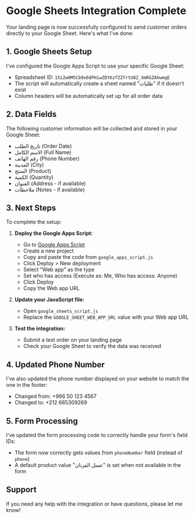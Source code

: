 # Google Sheets Integration Complete

Your landing page is now successfully configured to send customer orders directly to your Google Sheet. Here's what I've done:

## 1. Google Sheets Setup

I've configured the Google Apps Script to use your specific Google Sheet:
- Spreadsheet ID: `15i2wHM5Cb9x68PHiwZDtKzfZZfrtU8Z_XmRGZAhwmgE`
- The script will automatically create a sheet named "طلبات" if it doesn't exist
- Column headers will be automatically set up for all order data

## 2. Data Fields

The following customer information will be collected and stored in your Google Sheet:
- تاريخ الطلب (Order Date)
- الاسم الكامل (Full Name)
- رقم الهاتف (Phone Number)
- المدينة (City)
- المنتج (Product)
- الكمية (Quantity)
- العنوان (Address - if available)
- ملاحظات (Notes - if available)

## 3. Next Steps

To complete the setup:

1. **Deploy the Google Apps Script:**
   - Go to [Google Apps Script](https://script.google.com/)
   - Create a new project
   - Copy and paste the code from `google_apps_script.js`
   - Click Deploy > New deployment
   - Select "Web app" as the type
   - Set who has access (Execute as: Me, Who has access: Anyone)
   - Click Deploy
   - Copy the Web app URL

2. **Update your JavaScript file:**
   - Open `google_sheets_script.js`
   - Replace the `GOOGLE_SHEET_WEB_APP_URL` value with your Web app URL

3. **Test the integration:**
   - Submit a test order on your landing page
   - Check your Google Sheet to verify the data was received

## 4. Updated Phone Number

I've also updated the phone number displayed on your website to match the one in the footer:
- Changed from: +966 50 123 4567
- Changed to: +212 665309269

## 5. Form Processing

I've updated the form processing code to correctly handle your form's field IDs:
- The form now correctly gets values from `phoneNumber` field (instead of `phone`)
- A default product value "عسل الفرنان" is set when not available in the form

## Support

If you need any help with the integration or have questions, please let me know!
